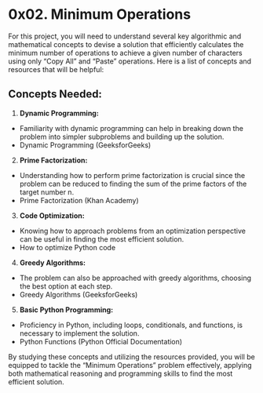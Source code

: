 # 0x02. Minimum Operations
For this project, you will need to understand several key algorithmic and mathematical concepts to devise a solution that efficiently calculates the minimum number of operations to achieve a given number of characters using only “Copy All” and “Paste” operations. Here is a list of concepts and resources that will be helpful:

## Concepts Needed:
1. **Dynamic Programming:**
- Familiarity with dynamic programming can help in breaking down the problem into simpler subproblems and building up the solution.
- Dynamic Programming (GeeksforGeeks)
2. **Prime Factorization:**
- Understanding how to perform prime factorization is crucial since the problem can be reduced to finding the sum of the prime factors of the target number n.
- Prime Factorization (Khan Academy)
3. **Code Optimization:**
- Knowing how to approach problems from an optimization perspective can be useful in finding the most efficient solution.
- How to optimize Python code
4. **Greedy Algorithms:**
- The problem can also be approached with greedy algorithms, choosing the best option at each step.
- Greedy Algorithms (GeeksforGeeks)
5. **Basic Python Programming:**
- Proficiency in Python, including loops, conditionals, and functions, is necessary to implement the solution.
- Python Functions (Python Official Documentation)

By studying these concepts and utilizing the resources provided, you will be equipped to tackle the “Minimum Operations” problem effectively, applying both mathematical reasoning and programming skills to find the most efficient solution.
